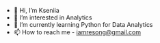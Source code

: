 - 👋 Hi, I’m Kseniia
- 👀 I’m interested in Analytics
- 🌱 I’m currently learning Python for Data Analytics
- 📫 How to reach me - iamresong@gmail.com

<!---
iamresong/iamresong is a ✨ special ✨ repository because its `README.md` (this file) appears on your GitHub profile.
You can click the Preview link to take a look at your changes.
--->
